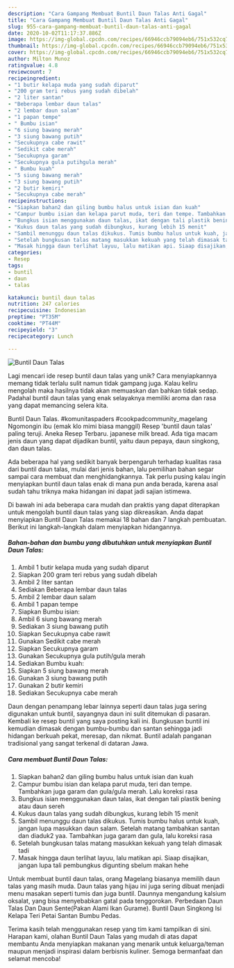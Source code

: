 ```yaml
---
description: "Cara Gampang Membuat Buntil Daun Talas Anti Gagal"
title: "Cara Gampang Membuat Buntil Daun Talas Anti Gagal"
slug: 955-cara-gampang-membuat-buntil-daun-talas-anti-gagal
date: 2020-10-02T11:17:37.886Z
image: https://img-global.cpcdn.com/recipes/66946ccb79094eb6/751x532cq70/buntil-daun-talas-foto-resep-utama.jpg
thumbnail: https://img-global.cpcdn.com/recipes/66946ccb79094eb6/751x532cq70/buntil-daun-talas-foto-resep-utama.jpg
cover: https://img-global.cpcdn.com/recipes/66946ccb79094eb6/751x532cq70/buntil-daun-talas-foto-resep-utama.jpg
author: Milton Munoz
ratingvalue: 4.8
reviewcount: 7
recipeingredient:
- "1 butir kelapa muda yang sudah diparut"
- "200 gram teri rebus yang sudah dibelah"
- "2 liter santan"
- "Beberapa lembar daun talas"
- "2 lembar daun salam"
- "1 papan tempe"
- " Bumbu isian"
- "6 siung bawang merah"
- "3 siung bawang putih"
- "Secukupnya cabe rawit"
- "Sedikit cabe merah"
- "Secukupnya garam"
- "Secukupnya gula putihgula merah"
- " Bumbu kuah"
- "5 siung bawang merah"
- "3 siung bawang putih"
- "2 butir kemiri"
- "Secukupnya cabe merah"
recipeinstructions:
- "Siapkan bahan2 dan giling bumbu halus untuk isian dan kuah"
- "Campur bumbu isian dan kelapa parut muda, teri dan tempe. Tambahkan juga garam dan gula/gula merah. Lalu koreksi rasa"
- "Bungkus isian menggunakan daun talas, ikat dengan tali plastik bening atau daun sereh"
- "Kukus daun talas yang sudah dibungkus, kurang lebih 15 menit"
- "Sambil menunggu daun talas dikukus. Tumis bumbu halus untuk kuah, jangan lupa masukkan daun salam. Setelah matang tambahkan santan dan diaduk2 yaa. Tambahkan juga garam dan gula, lalu koreksi rasa"
- "Setelah bungkusan talas matang masukkan kekuah yang telah dimasak tadi"
- "Masak hingga daun terlihat layuu, lalu matikan api. Siaap disajikan, jangan lupa tali pembungkus digunting sbelum makan hehe"
categories:
- Resep
tags:
- buntil
- daun
- talas

katakunci: buntil daun talas 
nutrition: 247 calories
recipecuisine: Indonesian
preptime: "PT35M"
cooktime: "PT44M"
recipeyield: "3"
recipecategory: Lunch

---
```



![Buntil Daun Talas](https://img-global.cpcdn.com/recipes/66946ccb79094eb6/751x532cq70/buntil-daun-talas-foto-resep-utama.jpg)

Lagi mencari ide resep buntil daun talas yang unik? Cara menyiapkannya memang tidak terlalu sulit namun tidak gampang juga. Kalau keliru mengolah maka hasilnya tidak akan memuaskan dan bahkan tidak sedap. Padahal buntil daun talas yang enak selayaknya memiliki aroma dan rasa yang dapat memancing selera kita.

Buntil Daun Talas. #komunitaspaders #cookpadcommunity_magelang Ngomongin ibu (emak klo mimi biasa manggil) Resep &#39;buntil daun talas&#39; paling teruji. Aneka Resep Terbaru. japanese milk bread. Ada tiga macam jenis daun yang dapat dijadikan buntil, yaitu daun pepaya, daun singkong, dan daun talas.

Ada beberapa hal yang sedikit banyak berpengaruh terhadap kualitas rasa dari buntil daun talas, mulai dari jenis bahan, lalu pemilihan bahan segar sampai cara membuat dan menghidangkannya. Tak perlu pusing kalau ingin menyiapkan buntil daun talas enak di mana pun anda berada, karena asal sudah tahu triknya maka hidangan ini dapat jadi sajian istimewa.


Di bawah ini ada beberapa cara mudah dan praktis yang dapat diterapkan untuk mengolah buntil daun talas yang siap dikreasikan. Anda dapat menyiapkan Buntil Daun Talas memakai 18 bahan dan 7 langkah pembuatan. Berikut ini langkah-langkah dalam menyiapkan hidangannya.

<!--inarticleads1-->

##### Bahan-bahan dan bumbu yang dibutuhkan untuk menyiapkan Buntil Daun Talas:

1. Ambil 1 butir kelapa muda yang sudah diparut
1. Siapkan 200 gram teri rebus yang sudah dibelah
1. Ambil 2 liter santan
1. Sediakan Beberapa lembar daun talas
1. Ambil 2 lembar daun salam
1. Ambil 1 papan tempe
1. Siapkan  Bumbu isian:
1. Ambil 6 siung bawang merah
1. Sediakan 3 siung bawang putih
1. Siapkan Secukupnya cabe rawit
1. Gunakan Sedikit cabe merah
1. Siapkan Secukupnya garam
1. Gunakan Secukupnya gula putih/gula merah
1. Sediakan  Bumbu kuah:
1. Siapkan 5 siung bawang merah
1. Gunakan 3 siung bawang putih
1. Gunakan 2 butir kemiri
1. Sediakan Secukupnya cabe merah


Daun dengan penampang lebar lainnya seperti daun talas juga sering digunakan untuk buntil, sayangnya daun ini sulit ditemukan di pasaran. Kembali ke resep buntil yang saya posting kali ini. Bungkusan buntil ini kemudian dimasak dengan bumbu-bumbu dan santan sehingga jadi hidangan berkuah pekat, meresap, dan nikmat. Buntil adalah panganan tradisional yang sangat terkenal di dataran Jawa. 

<!--inarticleads2-->

##### Cara membuat Buntil Daun Talas:

1. Siapkan bahan2 dan giling bumbu halus untuk isian dan kuah
1. Campur bumbu isian dan kelapa parut muda, teri dan tempe. Tambahkan juga garam dan gula/gula merah. Lalu koreksi rasa
1. Bungkus isian menggunakan daun talas, ikat dengan tali plastik bening atau daun sereh
1. Kukus daun talas yang sudah dibungkus, kurang lebih 15 menit
1. Sambil menunggu daun talas dikukus. Tumis bumbu halus untuk kuah, jangan lupa masukkan daun salam. Setelah matang tambahkan santan dan diaduk2 yaa. Tambahkan juga garam dan gula, lalu koreksi rasa
1. Setelah bungkusan talas matang masukkan kekuah yang telah dimasak tadi
1. Masak hingga daun terlihat layuu, lalu matikan api. Siaap disajikan, jangan lupa tali pembungkus digunting sbelum makan hehe


Untuk membuat buntil daun talas, orang Magelang biasanya memilih daun talas yang masih muda. Daun talas yang hijau ini juga sering dibuat menjadi menu masakan seperti tumis dan juga buntil. Daunnya mengandung kalsium oksalat, yang bisa menyebabkan gatal pada tenggorokan. Perbedaan Daun Talas Dan Daun Sente(Pakan Alami Ikan Gurame). Buntil Daun Singkong Isi Kelapa Teri Petai Santan Bumbu Pedas. 

Terima kasih telah menggunakan resep yang tim kami tampilkan di sini. Harapan kami, olahan Buntil Daun Talas yang mudah di atas dapat membantu Anda menyiapkan makanan yang menarik untuk keluarga/teman maupun menjadi inspirasi dalam berbisnis kuliner. Semoga bermanfaat dan selamat mencoba!
